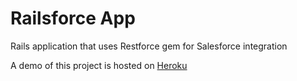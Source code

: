 # Railsforce App

Rails application that uses Restforce gem for Salesforce integration

A demo of this project is hosted on [Heroku](https://rails-force.herokuapp.com/)
